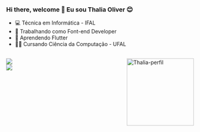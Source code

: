 ### Hi there, welcome 👋 Eu sou Thalia Oliver 😊

- 💻 Técnica em Informática - IFAL
- 🔭 Trabalhando como Font-end Developer
- 🌱 Aprendendo Flutter
- 👩‍🎓 Cursando Ciência da Computação - UFAL
 
 ##
<div>  
  <img align="right" height="180em" src="https://i.ibb.co/b2bvSsV/Thalia-perfil.png"  alt="Thalia-perfil">
  <a href="https://www.instagram.com/dev_girll/" target="_blank"> <img src="https://img.shields.io/badge/Instagram-E4405F?style=for-the-badge&logo=instagram&logoColor=white" target="_blank"/> </br> </a>  
  <a href="https://discord.gg/8yGAzKYX"> <img src="https://img.shields.io/badge/Discord-7289DA?style=for-the-badge&logo=discord&logoColor=white"/></a>
</div>
